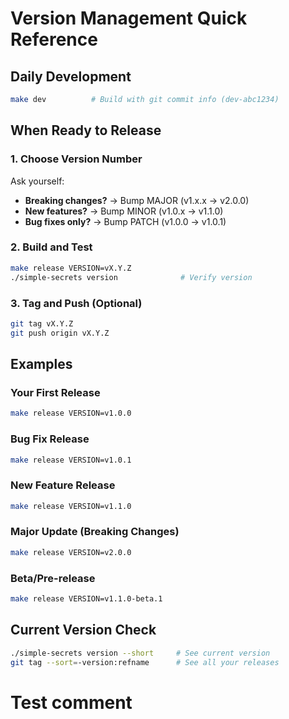 # Version Management Quick Reference

## Daily Development
```bash
make dev          # Build with git commit info (dev-abc1234)
```

## When Ready to Release

### 1. Choose Version Number
Ask yourself:
- **Breaking changes?** → Bump MAJOR (v1.x.x → v2.0.0)
- **New features?** → Bump MINOR (v1.0.x → v1.1.0)  
- **Bug fixes only?** → Bump PATCH (v1.0.0 → v1.0.1)

### 2. Build and Test
```bash
make release VERSION=vX.Y.Z
./simple-secrets version              # Verify version
```

### 3. Tag and Push (Optional)
```bash
git tag vX.Y.Z
git push origin vX.Y.Z
```

## Examples

### Your First Release
```bash
make release VERSION=v1.0.0
```

### Bug Fix Release  
```bash
make release VERSION=v1.0.1
```

### New Feature Release
```bash
make release VERSION=v1.1.0
```

### Major Update (Breaking Changes)
```bash
make release VERSION=v2.0.0
```

### Beta/Pre-release
```bash
make release VERSION=v1.1.0-beta.1
```

## Current Version Check
```bash
./simple-secrets version --short     # See current version
git tag --sort=-version:refname      # See all your releases
```
# Test comment
